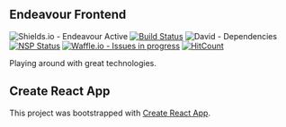 ## Endeavour Frontend

![Shields.io - Endeavour Active](https://img.shields.io/badge/Endeavour-Active-brightgreen.svg)
[![Build Status](https://travis-ci.org/raphael-sdm/endeavour-frontend.svg?branch=master)](https://travis-ci.org/raphael-sdm/endeavour-frontend)
![David - Dependencies](https://david-dm.org/Sokwzar/endeavour-frontend.svg)
[![NSP Status](https://nodesecurity.io/orgs/endeavour/projects/fc2c6579-c8d8-4c47-a667-08bd7ef9c1ff/badge)](https://nodesecurity.io/orgs/endeavour/projects/fc2c6579-c8d8-4c47-a667-08bd7ef9c1ff)
[![Waffle.io - Issues in progress](https://badge.waffle.io/Sokwzar/endeavour-frontend.svg?label=in%20progress&title=In%20Progress)](http://waffle.io/Sokwzar/endeavour-frontend)
[![HitCount](http://hits.dwyl.io/raphael-sdm/endeavour-frontend.svg)](http://hits.dwyl.io/raphael-sdm/endeavour-frontend)

Playing around with great technologies.

## Create React App

This project was bootstrapped with [Create React App](https://github.com/facebookincubator/create-react-app).